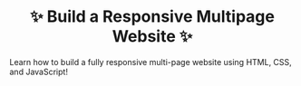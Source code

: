 <h1 align="center">✨ Build a Responsive Multipage Website ✨</h1>
Learn how to build a fully responsive multi-page website using HTML, CSS, and JavaScript!
